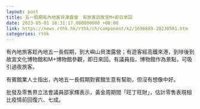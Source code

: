 ```yaml
---
layout: post
title: 五一假期有內地客貝澳露營　有旅客訪故宮M+即日來回
date: 2023-05-01 18:31:17.000000000 +08:00
link: https://news.rthk.hk/rthk/ch/component/k2/1698689-20230501.htm
categories: rthk
---
```


有內地旅客趁內地五一長假期，到大嶼山貝澳露營；有遊客經高鐵來港，到埗後到故宮文化博物館和M+博物館參觀，即日來回。有議員指，博物館作為景點，可吸引過夜旅客。

有賓館業人士指出，內地五一長假期對賓館生意有幫助，但沒有想像中好。

批發及零售界立法會議員邵家輝表示，黃金周期間「旺丁旺財」，估計零售表現相比疫情前回復六、七成。
